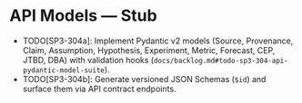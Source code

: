 # API Models — Stub

- TODO[SP3-304a]: Implement Pydantic v2 models (Source, Provenance, Claim, Assumption, Hypothesis, Experiment, Metric, Forecast, CEP, JTBD, DBA) with validation hooks (`docs/backlog.md#todo-sp3-304-api-pydantic-model-suite`).
- TODO[SP3-304b]: Generate versioned JSON Schemas (`$id`) and surface them via API contract endpoints.
